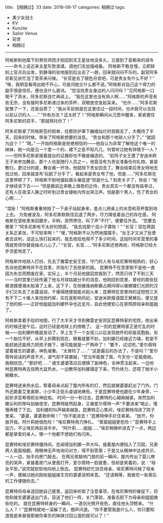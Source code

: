 title: 【相拥过】33
date: 2018-08-17
categories: 相拥过
tags:
- 美少女战士
- KV
- Kunzite
- Sailor Venus
- 前世
- 相拥过
---

阿格斯和他麾下的男性师团才刚回到天王星驻地没多久，又接到了首都来的调令——命令上说近来主星形势波谲，调他们去加强戒备。<!--more-->
阿格斯不敢怠慢，立即辞别上官点兵出发，到静海的驻地报到后出去了一趟，回来就闷闷不乐的。副官阿多尼斯见状忙泡了壶茶来问候。
“长官是去了银色月宫吧，可是贵女有什么不好？”
“唉，我明显看得出她不开心，可是问她又什么都不说。”阿格斯对自己这个得力的副手很是信任，便也没什么避讳。
“您没找贵女身边的人问问吗？”见阿格斯一口喝干了茶水，阿多尼斯连忙再续上。
“我在这里也没有熟人啊……”阿格斯的声音有些无奈，没有接阿多尼斯递过来的茶杯，双眼放空发起呆来。
“也许……”阿多尼斯犹豫了一下，还是自荐了：“我从军前倒是在这里住过一段时间，也许我可以去找以前认识的人……”
“你有办法？这太好了！”阿格斯瞬间从沉思中醒来，紧紧握住阿多尼斯的双手，“那就拜托你了！”

阿多尼斯拿了阿格斯签的假单，往那防护罩下巍峨灿烂的宫殿去了，大概待了半天，回来的时候，带来了阿格斯想要的消息。
“贵女和那个地球人分手了。”
“就因为这个？”
“嗯。”
一开始阿格斯是拒绝相信的——他自认为非常了解他这个唯一的妹妹，她一向是见一个爱一个的，裙下之臣不知凡几，何曾听过她有钟情于一人？——但阿多尼斯紧接着提出的证据却也不像是编造的。
“前阵子女王邀了安迪米欧王子来参加舞会，那个人也是随行人员之一，他竟没有为贵女准备任何礼物，甚是敷衍。更过分的是，舞会甫一开场，他就抛下贵女回去了。舞会结束后贵女特地去找过他，回来就宣布‘玩腻了分手了’。看起来是贵女甩了他，但是……”阿多尼斯在这里停顿了下，阿格斯不耐地皱起眉头催促道“但是什么？别卖关子了，快说！”他才继续说下去——
“但是据说近来晚上值夜的近侍，贵女其实一个都没有临幸过，还有人在夜深人静之时听到过贵女寝帐内传出哭泣声。怕是那个男人，伤了贵女的心啊……”

“混账！”阿格斯重重地拍了一下桌子站起身来，差点儿把桌上的水壶和茶杯震到地上去。
为免被波及，阿多尼斯默默往后退了两步，尽力降低着自己的存在感。
阿格斯在营帐里来回踱步，半晌，突然停住，叫了声“不行”，便要往外去。
“您要去哪里？”阿多尼斯有不太好的预感。
“我去找那个混小子算账！”
“长官！现在两国关系正紧张，不可轻率啊！”
“嗳，”阿格斯不以为然地摆摆手，“女王才又派了批使者去谈判，没这么快打起来的，我去收拾他用不了多少时间。这段时间军营里的事情就劳烦你替我操点儿心了。”
“长官，长官……”阿多尼斯还想再劝，阿格斯已经大步流星地走了。

阿格斯作地球人打扮，先去了雅雷史安王宫，守门的人有与埃尼赛特相熟的，好心告诉他昆赛特并不在宫里，并指引了去他家的路。
昆赛特不在宫里倒不是他一直因为失恋而颓废在家，实际上，半个月前他就回宫报到了，然而只待了不到三天——当时宫里已经传遍了他与月球姑娘分手的消息，他刚回到宫里，曾经的那些狂蜂浪蝶便潮水般涌了上来，这下子，在他被维纳斯霸占期间得以被蜂蝶们光顾的汉子们又失去了水露滋润，干燥得随便就能点起火来；昆赛特在宫里待的这短短三天有不下二十拨人来找他约架，实在是影响风纪，安迪米欧报请国王舅舅后，便又放了他的假——正好他姐姐加利娜怀孕也近足月，自此他便安心在家照顾母亲和姐姐了。

阿格斯拿着手绘的地图，行了大半天才寻到雅雷史安郊区昆赛特家的宅院，他出来的时候还是午后，这时已经是地球上的傍晚了。
这一刻的昆赛特家正是忙乱的时候——加利娜昨晚就发动了，早上生下一个女孩儿以后发现她怀的却是双胞胎，另一个胎位不好，从早上折腾到现在，眼看就要不妙。加利娜已经接近力竭，若是不能趁她还能用力把孩子娩下，很可能就是一尸两命了！
“要不，试试吧。”爱尔蓓特望着接生的婆婆，神色凝重。
“太冒险了……”
“这是最后的办法了，不是吗？”爱尔蓓特说话的声音不大，语气却不容置疑，“您当年能救了我，今天也一定能救她。我相信您。”
“那好吧……”
接生婆婆答应后便换了副神色，全神贯注起来，一边吩咐昆赛特再去烧两大盆热水，一边教导加利娜镇定下来，节约体力，还喂了她半小碗糖水。

昆赛特送来热水后，帮着母亲点起了屋内所有的灯，然后就被婆婆赶出了门外。门外还跪着艾里奥斯，小少年正低头虔诚地祷告。于是昆赛特便也跪在少年身旁，一起祈求亚希塔妲女神庇佑。
时间一分一秒过去，昆赛特的心越揪越紧。突然加利娜尖利的惨叫划破夜空，昆赛特陡然起身，又被爱尔蓓特一声“不要进来”喝止，慢慢再矮了下去。
加利娜的叫声越来越急，昆赛特正心焦间，埃尼赛特闯进了院子里来。
“婆婆，婆婆救命啊！”
“你不能进去！”昆赛特伸手拦住弟弟。
“放开，你放开我。阿什莉她很危险！”埃尼赛特用力挣扎。
“里面姐姐更危险！”昆赛特手上加力，不让埃尼再前进半步。
“阿什莉……姐姐……”埃尼稍微听进去了一点，两边都是挚爱的亲人，哪一个他都不想她们有闪失。

昆赛特和埃尼赛特僵持间，忽闻得加利娜一声大叫，接着屋内便陷入了沉寂。兄弟两人面面相觑，用眼神无声地询问对方，得不到答案；于是又从眼神中达成共识，一人一边，抬手向房门敲去。
在两兄弟敲响门扇的前一瞬间，屋内传出了婴儿嘹亮的哭声，紧接着房门从里面打开，爱尔蓓特一脸疲惫，但却是笑着的，说：“母女平安。”说完就软软地向地上倒去。
昆赛特赶忙扶住母亲，埃尼赛特问候了母亲一声，便越过她向刚给姐姐接生完的婆婆说明来意。
“还请稍等，我做完一些善后的工作便随你去。”

昆赛特将母亲送回她自己屋里，返回来听取了注意事项，在埃尼赛特的催促下，将他和接生婆婆送出门去，目送了他们一阵，关门落锁，准备去厨下为母亲和姐姐做些吃的。
就在昆赛特转身的一瞬间，一道剑光劈开夜色，直往他头顶劈来。
“什么人？！”昆赛特就地一滚躲了去，朗声问道。
“你不要管我是什么人，你只要知道我是来替我那被你辜负的妹妹讨回公道的就可以了！”